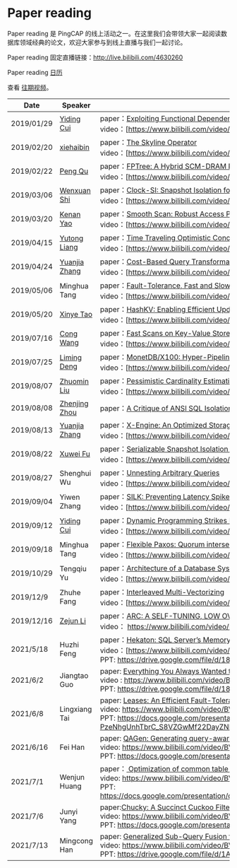 # Paper reading

Paper reading 是 PingCAP 的线上活动之一。在这里我们会带领大家一起阅读数据库领域经典的论文，欢迎大家参与到线上直播与我们一起讨论。

Paper reading 固定直播链接：http://live.bilibili.com/4630260


Paper reading [日历](https://calendar.google.com/calendar/embed?src=community%40pingcap.com&ctz=Asia%2FShanghai)

查看 [往期视频](https://space.bilibili.com/86485707/channel/detail?cid=65348)。 

| **Date**     | **Speaker**                                                                                    | **Previous Videos**|
| ---------- | ------------------------------------------------------------------------------------------ | ------------------------------------------------------------------------------------------------------------------------------------------------------------------------------------------------------------------------------------------------------------------------------ |
| 2019/01/29 | [Yiding Cui](https://github.com/winoros)       | paper：[Exploiting Functional Dependence in Query Optimization](https://cs.uwaterloo.ca/research/tr/2000/11/CS-2000-11.thesis.pdf)<br>video：[https://www.bilibili.com/video/av43214174](https://www.bilibili.com/video/av43214174)                                                    |
| 2019/02/20 | [xiehaibin](https://github.com/lamxTyler)        | paper：[The Skyline Operator](http://skylineresearch.in/skylineintro/The_Skyline_Operator.pdf)<br>video：[https://www.bilibili.com/video/av44264504](https://www.bilibili.com/video/av44264504)                                                                                        |
| 2019/02/22 | [Peng Qu](https://github.com/hicqu)           | paper：[FPTree: A Hybrid SCM-DRAM Persistent and Concurrent B-Tree for Storage Class Memory](https://wwwdb.inf.tu-dresden.de/misc/papers/2016/Oukid_FPTree.pdf)<br>video：[https://www.bilibili.com/video/av44681252](https://www.bilibili.com/video/av44681252)                       |
| 2019/03/06 | [Wenxuan Shi](https://github.com/breeswish)     | paper：[Clock-SI: Snapshot Isolation for Partitioned Data Stores Using Loosely Synchronized Clocks](https://infoscience.epfl.ch/record/187553/files/srds2013_clocksi.pdf?version%3D1)<br>video：[https://www.bilibili.com/video/av45598092](https://www.bilibili.com/video/av45598092) |
| 2019/03/20 | [Kenan Yao](https://github.com/eurekaka)         | paper：[Smooth Scan: Robust Access Path Selection without Cardinality Estimation](https://scholar.harvard.edu/files/stratos/files/smooth_vldbj.pdf)<br>video：[https://www.bilibili.com/video/av46925336](https://www.bilibili.com/video/av46925336)                                   |
| 2019/04/15 | [Yutong Liang](https://github.com/follitude)   | paper：[Time Traveling Optimistic Concurrency Control](https://people.csail.mit.edu/sanchez/papers/2016.tictoc.sigmod.pdf)<br>video：[https://www.bilibili.com/video/av49694382](https://www.bilibili.com/video/av49694382)                                                            |
| 2019/04/24 | [Yuanjia Zhang](https://github.com/qw4990) | paper：[Cost-Based Query Transformation in Oracle](https://www.researchgate.net/publication/221311318_Cost-Based_Query_Transformation_in_Oracle)<br>video：[https://www.bilibili.com/video/av50433884](https://www.bilibili.com/video/av50433884)                                      |
| 2019/05/06 |  Minghua Tang  | paper：[Fault-Tolerance, Fast and Slow: Exploiting Failure Asynchrony in Distributed Systems](http://research.cs.wisc.edu/adsl/Publications/osdi18-fastslow.pdf)<br>video：[https://www.bilibili.com/video/av51730059](https://www.bilibili.com/video/av51730059)                      |
| 2019/05/20 | [Xinye Tao](https://github.com/tabokie)         | paper：[HashKV: Enabling Efficient Updates in KV Storage via Hashing](https://www.usenix.org/system/files/conference/atc18/atc18-chan.pdf)<br>video：[https://www.bilibili.com/video/av53433722](https://www.bilibili.com/video/av53433722)                                            |
| 2019/07/16 | [Cong Wang](https://github.com/bb7133)         | paper：[Fast Scans on Key-Value Stores](http://www.vldb.org/pvldb/vol10/p1526-bocksrocker.pdf)<br>video：[https://www.bilibili.com/video/av59691555](https://www.bilibili.com/video/av59691555)                                                                                        |
| 2019/07/25 | [Liming Deng](https://github.com/iosmanthus)     | paper：[MonetDB/X100: Hyper-Pipelining Query Execution](http://cidrdb.org/cidr2005/papers/P19.pdf)<br>video：[https://www.bilibili.com/video/av61271669](https://www.bilibili.com/video/av61271669)                                                                                                                                                                               |
| 2019/08/07 | [Zhuomin Liu](https://github.com/lzmhhh123) | paper：[Pessimistic Cardinality Estimation: Tighter Upper Bounds for Intermediate Join Cardinalities](https://waltercai.github.io/assets/pessimistic-query-optimization.pdf)<br>video：[https://www.bilibili.com/video/av62900633](https://www.bilibili.com/video/av62900633)                                                                                                                                                 |
| 2019/08/08 | [Zhenjing Zhou](https://github.com/MyonKeminta) | paper：[A Critique of ANSI SQL Isolation Levels](https://www.microsoft.com/en-us/research/wp-content/uploads/2016/02/tr-95-51.pdf)                                                                                                                                                 |
| 2019/08/13 | [Yuanjia Zhang](https://github.com/qw4990)| paper：[X-Engine: An Optimized Storage Engine for Large-scale E-commerce Transaction Processing](https://dl.acm.org/citation.cfm?id=3314041)<br>video：[https://www.bilibili.com/video/av63834562](https://www.bilibili.com/video/av63834562)                                                |
| 2019/08/22 | [Xuwei Fu](https://github.com/mapleFU)           | paper：[Serializable Snapshot Isolation in PostgreSQL](https://drkp.net/papers/ssi-vldb12.pdf)<br>video：[https://www.bilibili.com/video/av66691958](https://www.bilibili.com/video/av66691958)                                                                                                                                                                                     |
| 2019/08/27 | Shenghui Wu        | paper：[Unnesting Arbitrary Queries](http://www.btw-2015.de/res/proceedings/Hauptband/Wiss/Neumann-Unnesting_Arbitrary_Querie.pdf)<br>video：[https://www.bilibili.com/video/av66807703](https://www.bilibili.com/video/av66807703)                                                                                                                                                                                     |
| 2019/09/04 |  Yiwen Zhang       | paper：[SILK: Preventing Latency Spikes in Log-Structured Merge Key-Value Stores](https://15721.courses.cs.cmu.edu/spring2019/papers/07-oltpindexes1/mod342-wangA.pdf)<br>video：[https://www.bilibili.com/video/av70749857](https://www.bilibili.com/video/av70749857)                                                                                                                                   |
| 2019/09/12 | [Yiding Cui](https://github.com/winoros)       | paper：[Dynamic Programming Strikes Back](https://15721.courses.cs.cmu.edu/spring2017/papers/14-optimizer1/p539-moerkotte.pdf)<br>video：[https://www.bilibili.com/video/av70753599](https://www.bilibili.com/video/av70753599)                                                    |
| 2019/09/18 | Minghua Tang| paper：[Flexible Paxos: Quorum intersection revisited ](https://arxiv.org/pdf/1608.06696v1.pdf)<br>video：[https://www.bilibili.com/video/av70763749](https://www.bilibili.com/video/av70763749)                                                                                                                                 |
| 2019/10/29 | Tengqiu Yu | paper：[Architecture of a Database System ](http://db.cs.berkeley.edu/papers/fntdb07-architecture.pdf)<br>video：[https://www.bilibili.com/video/av74618606](https://www.bilibili.com/video/av74618606)                                                                                                                                  |
| 2019/12/9 | Zhuhe Fang | paper：[Interleaved Multi-Vectorizing ](http://www.vldb.org/pvldb/vol13/p226-fang.pdf)<br>video：[https://www.bilibili.com/video/av74618606?](https://www.bilibili.com/video/av74618606?)                                                                                                                                  |
| 2019/12/16 | [Zejun Li](https://github.com/bobotu) | paper：[ARC: A SELF-TUNING, LOW OVERHEAD REPLACEMENT CACHE](https://www.usenix.org/legacy/events/fast03/tech/full_papers/megiddo/megiddo.pdf)<br>video： https://www.bilibili.com/video/BV1BJ411t7LX                                                                                                                           |
| 2021/5/18 | Huzhi Feng | paper：[Hekaton: SQL Server’s Memory-Optimized OLTP Engine](https://www.microsoft.com/en-us/research/wp-content/uploads/2013/06/Hekaton-Sigmod2013-final.pdf)<br>video：[https://www.bilibili.com/video/BV1Hy4y1W7KW](https://www.bilibili.com/video/BV1Hy4y1W7KW)                           <br>PPT:  https://drive.google.com/file/d/18TZC2wy0MVlfzJGjUoMjcPjlTrlAwRrx/view?usp=sharing |
|2021/6/2| Jiangtao Guo|paper: [Everything You Always Wanted to Know About Compiled and Vectorized Queries But Were Afraid to Asks](http://www.vldb.org/pvldb/vol11/p2209-kersten.pdf)<br>video : https://www.bilibili.com/video/BV1Hy4y1W7KW<br>PPT: https://drive.google.com/file/d/18TZC2wy0MVlfzJGjUoMjcPjlTrlAwRrx/view?usp=sharing |
|2021/6/8|Lingxiang Tai|paper: [Leases: An Efficient Fault-Tolerant Mechanism for Distributed File Cache Consistency](https://web.stanford.edu/class/cs240/readings/89-leases.pdf)<br>video: https://www.bilibili.com/video/BV1ef4y187yy<br>PPT: https://docs.google.com/presentation/d/1r1odI-PzeNhgUnhTbrC_S8VZGwMf22DayZNbxdzNYF0/edit#slide=id.g446c4deb4d_0_341 |
|2021/6/16|Fei Han|paper: [QAGen: Generating query-aware test databases](https://www.researchgate.net/publication/210096006_QAGen_Generating_query-aware_test_databases)<br>video: https://www.bilibili.com/video/BV1x64y1977f <br>PPT: https://docs.google.com/presentation/d/16W2-BvcgyAJ7JfCU_FPMLpZdESa4b__xbhn-pFkSLkg/edit?usp=sharing |
|2021/7/1|Wenjun Huang|paper：[ Optimization of common table expressions in MPP database systems](http://www.vldb.org/pvldb/vol8/p1704-elhelw.pdf)<br>video: https://www.bilibili.com/video/BV1Jh41167sy <br>PPT: https://docs.google.com/presentation/d/1MioZerxxWPk3I_REWdcvD9YX6S4iKWurORfCds9mbX8/edit#slide=id.g446c4deb4d_0_341 |
|2021/7/6|Junyi Yang|paper:[Chucky: A Succinct Cuckoo Filter for LSM-Tree](https://dl.acm.org/doi/10.1145/3448016.3457273 )<br>video: https://www.bilibili.com/video/BV1rv411J7L9 <br>PPT: https://docs.google.com/presentation/d/1l71Yb_sX2eqsGkjfmfkNFsWtuj39VodsVgBRAsF3Hhc/edit?usp=sharing |
|2021/7/13|Mingcong Han|paper: [Generalized Sub-Query Fusion for Eliminating Redundant I/O from Big-Data Queries](https://www.usenix.org/system/files/osdi20-sarthi_0.pdf)<br>video: https://www.bilibili.com/video/BV1Gf4y1j7XN?from=search&seid=13670951344482844936 <br>PPT: https://drive.google.com/file/d/1ApE2Y3ChNZEk5kbpe8eAM4mKArS7k4Nl/view?usp=sharing |
